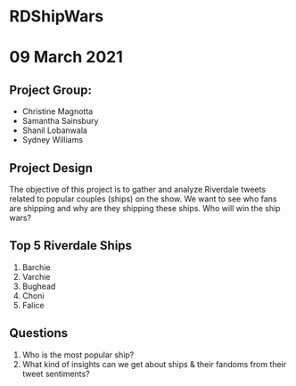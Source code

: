 # RDShipWars

# 09 March 2021

## Project Group:

- Christine Magnotta
- Samantha Sainsbury
- Shanil Lobanwala
- Sydney Williams

## Project Design

The objective of this project is to gather and analyze Riverdale tweets related to popular couples (ships) on the show. We want to see who fans are shipping and why are they shipping these ships. Who will win the ship wars?

## Top 5 Riverdale Ships

1. Barchie 
2. Varchie
3. Bughead 
4. Choni
5. Falice 

## Questions
1. Who is the most popular ship?
2. What kind of insights can we get about ships & their fandoms from their tweet sentiments?
